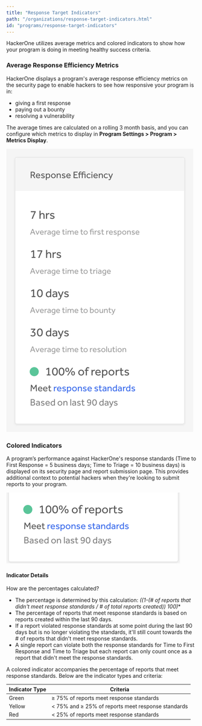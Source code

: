 ```yaml
---
title: "Response Target Indicators"
path: "/organizations/response-target-indicators.html"
id: "programs/response-target-indicators"
---
```


<style>
.contents {
  margin-left: 1.45rem;
  margin-right: 1.45rem;
  border-radius: 0.3em;
  width: 60%;
}
</style>

HackerOne utilizes average metrics and colored indicators to show how your program is doing in meeting healthy success criteria.

### Average Response Efficiency Metrics

HackerOne displays a program's average response efficiency metrics on the security page to enable hackers to see how responsive your program is in:
* giving a first response
* paying out a bounty
* resolving a vulnerability

The average times are calculated on a rolling 3 month basis, and you can configure which metrics to display in **Program Settings > Program > Metrics Display**.

![response-sla-indicator-1](./images/response-indicators-1.png)

### Colored Indicators

A program’s performance against HackerOne's response standards (Time to First Response = 5 business days; Time to Triage = 10 business days) is displayed on its security page and report submission page. This provides additional context to potential hackers when they're looking to submit reports to your program.

![response-sla-indicator-2](./images/response-indicator-2.png)

#### Indicator Details
How are the percentages calculated? 
* The percentage is determined by this calculation: **((1-(# of reports that didn't meet response standards / # of total reports created))* 100)**
* The percentage of reports that meet response standards is based on reports created within the last 90 days. 
* If a report violated response standards at some point during the last 90 days but is no longer violating the standards, it'll still count towards the # of reports that didn't meet response standards.
* A single report can violate both the response standards for Time to First Response and Time to Triage but each report can only count once as a report that didn't meet the response standards. 

A colored indicator accompanies the percentage of reports that meet response standards. Below are the indicator types and criteria:

Indicator Type | Criteria
-------------- | ----------
Green | ≥ 75% of reports meet response standards
Yellow | < 75% and ≥ 25% of reports meet response standards
Red | < 25% of reports meet response standards
